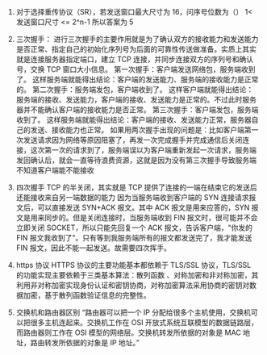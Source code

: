 1. 对于选择重传协议（SR），若发送窗口最大尺寸为 16，问序号位数为（）
   1< 发送窗口尺寸 <= 2^n-1 所以答案为 5

2. 三次握手：
   进行三次握手的主要作用就是为了确认双方的接收能力和发送能力是否正常、指定自己的初始化序列号为后面的可靠性传送做准备。实质上其实就是连接服务器指定端口，建立 TCP 连接，并同步连接双方的序列号和确认号，交换 TCP 窗口大小信息。
   第一次握手：客户端发送网络包，服务端收到了。
   这样服务端就能得出结论：客户端的发送能力、服务端的接收能力是正常的。
   第二次握手：服务端发包，客户端收到了。
   这样客户端就能得出结论：服务端的接收、发送能力，客户端的接收、发送能力是正常的。不过此时服务器并不能确认客户端的接收能力是否正常。
   第三次握手：客户端发包，服务端收到了。
   这样服务端就能得出结论：客户端的接收、发送能力正常，服务器自己的发送、接收能力也正常。
   如果用两次握手出现的问题是：比如客户端第一次发送请求因为网络等原因阻塞了，再发一次完成握手并完成通信后关闭连接，这次第一次的请求到了，服务端误以为客户端重新发起一次请求，服务端发回确认后，就会一直等待浪费资源，这就是因为没有第三次握手导致服务端不知道客户端能不能接收

3. 四次握手
   TCP 的半关闭，其实就是 TCP 提供了连接的一端在结束它的发送后还能接收来自另一端数据的能力
   因为当服务端收到客户端的 SYN 连接请求报文后，可以直接发送 SYN+ACK 报文。其中 ACK 报文是用来应答的，SYN 报文是用来同步的。但是关闭连接时，当服务端收到 FIN 报文时，很可能并不会立即关闭 SOCKET，所以只能先回复一个 ACK 报文，告诉客户端，"你发的 FIN 报文我收到了"。只有等到我服务端所有的报文都发送完了，我才能发送 FIN 报文，因此不能一起发送。故需要四次挥手。

4. https 协议
   HTTPS 协议的主要功能基本都依赖于 TLS/SSL 协议，TLS/SSL 的功能实现主要依赖于三类基本算法：散列函数 、对称加密和非对称加密，其利用非对称加密实现身份认证和密钥协商，对称加密算法采用协商的密钥对数据加密，基于散列函数验证信息的完整性。

5. 交换机和路由器区别
   “路由器可以把一个 IP 分配给很多个主机使用，交换机可以把很多主机连起来。交换机工作在 OSI 开放式系统互联模型的数据链路层，而路由器则工作在 OSI 模型的网络层。交换机转发所依据的对象是 MAC 地址，路由转发所依据的对象是 IP 地址。”
